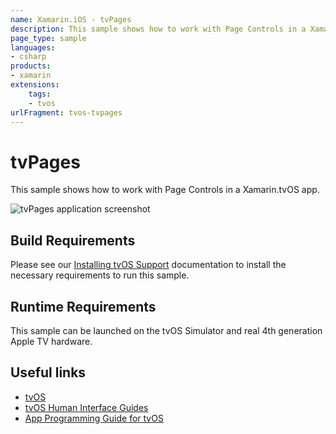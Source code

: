 ```yaml
---
name: Xamarin.iOS - tvPages
description: This sample shows how to work with Page Controls in a Xamarin.tvOS app. Build Requirements Please see our Installing tvOS Support documentation to...
page_type: sample
languages:
- csharp
products:
- xamarin
extensions:
    tags:
    - tvos
urlFragment: tvos-tvpages
---
```

# tvPages

This sample shows how to work with Page Controls in a Xamarin.tvOS app.

![tvPages application screenshot](Screenshots/01.png "tvPages application screenshot")

## Build Requirements

Please see our [Installing tvOS Support](https://docs.microsoft.com/xamarin/ios/tvos/get-started/installation) documentation to install the necessary requirements to run this sample.

## Runtime Requirements

This sample can be launched on the tvOS Simulator and real 4th generation Apple TV hardware.

## Useful links

* [tvOS](https://developer.apple.com/tvos/)
* [tvOS Human Interface Guides](https://developer.apple.com/tvos/human-interface-guidelines/)
* [App Programming Guide for tvOS](https://developer.apple.com/library/prerelease/tvos/documentation/General/Conceptual/AppleTV_PG/)
